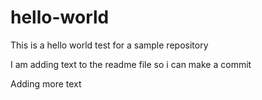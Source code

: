 hello-world
===========

This is a hello world test for a sample repository

I am adding text to the readme file so i can make a commit

Adding more text
